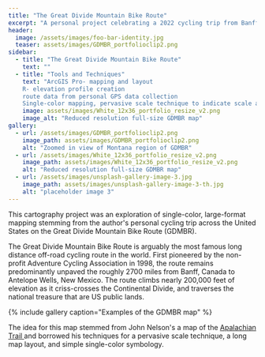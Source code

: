 ```yaml
---
title: "The Great Divide Mountain Bike Route"
excerpt: "A personal project celebrating a 2022 cycling trip from Banff, AB to Antelope Wells, NM. A study on single-color mapping"
header:
  image: /assets/images/foo-bar-identity.jpg
  teaser: assets/images/GDMBR_portfolioclip2.png
sidebar:
  - title: "The Great Divide Mountain Bike Route"
    text: ""
  - title: "Tools and Techniques"
    text: "ArcGIS Pro- mapping and layout
    R- elevation profile creation
    route data from personal GPS data collection
    Single-color mapping, pervasive scale technique to indicate scale across the map"
    image: assets/images/White_12x36_portfolio_resize_v2.png
    image_alt: "Reduced resolution full-size GDMBR map"
gallery:
  - url: /assets/images/GDMBR_portfolioclip2.png
    image_path: assets/images/GDMBR_portfolioclip2.png
    alt: "Zoomed in view of Montana region of GDMBR"
  - url: /assets/images/White_12x36_portfolio_resize_v2.png
    image_path: assets/images/White_12x36_portfolio_resize_v2.png
    alt: "Reduced resolution full-size GDMBR map"
  - url: /assets/images/unsplash-gallery-image-3.jpg
    image_path: assets/images/unsplash-gallery-image-3-th.jpg
    alt: "placeholder image 3"
---
```


This cartography project was an exploration of single-color, large-format mapping stemming from the author's personal cycling trip across the United States on the Great Divide Mountain Bike Route (GDMBR). 

The Great Divide Mountain Bike Route is arguably the most famous long distance off-road cycling route in the world. First pioneered by the non-profit Adventure Cycling Association in 1998, the route remains predominantly unpaved  the roughly 2700 miles from Banff, Canada to Antelope Wells, New Mexico. The route climbs nearly 200,000 feet of elevation as it criss-crosses the Continental Divide, and traverses the national treasure that are US public lands. 

{% include gallery caption="Examples of the GDMBR map" %}

The idea for this map stemmed from John Nelson's a map of the <a href="https://www.esri.com/arcgis-blog/products/arcgis-pro/mapping/appalachian-trail-map">Apalachian Trail </a> and borrowed his techniques for a pervasive scale technique, a long map layout, and simple single-color symbology.  
